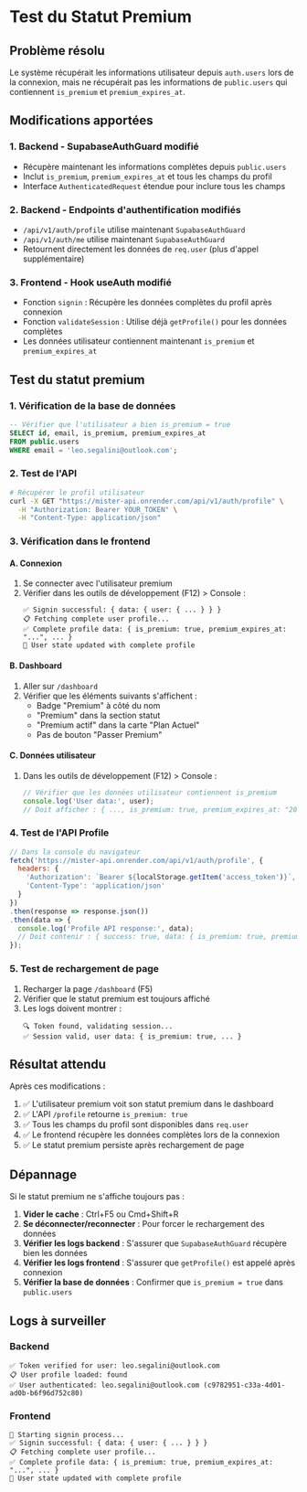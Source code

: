 # Test du Statut Premium

## Problème résolu

Le système récupérait les informations utilisateur depuis `auth.users` lors de la connexion, mais ne récupérait pas les informations de `public.users` qui contiennent `is_premium` et `premium_expires_at`.

## Modifications apportées

### 1. Backend - SupabaseAuthGuard modifié
- Récupère maintenant les informations complètes depuis `public.users`
- Inclut `is_premium`, `premium_expires_at` et tous les champs du profil
- Interface `AuthenticatedRequest` étendue pour inclure tous les champs

### 2. Backend - Endpoints d'authentification modifiés
- `/api/v1/auth/profile` utilise maintenant `SupabaseAuthGuard`
- `/api/v1/auth/me` utilise maintenant `SupabaseAuthGuard`
- Retournent directement les données de `req.user` (plus d'appel supplémentaire)

### 3. Frontend - Hook useAuth modifié
- Fonction `signin` : Récupère les données complètes du profil après connexion
- Fonction `validateSession` : Utilise déjà `getProfile()` pour les données complètes
- Les données utilisateur contiennent maintenant `is_premium` et `premium_expires_at`

## Test du statut premium

### 1. Vérification de la base de données
```sql
-- Vérifier que l'utilisateur a bien is_premium = true
SELECT id, email, is_premium, premium_expires_at 
FROM public.users 
WHERE email = 'leo.segalini@outlook.com';
```

### 2. Test de l'API
```bash
# Récupérer le profil utilisateur
curl -X GET "https://mister-api.onrender.com/api/v1/auth/profile" \
  -H "Authorization: Bearer YOUR_TOKEN" \
  -H "Content-Type: application/json"
```

### 3. Vérification dans le frontend

#### A. Connexion
1. Se connecter avec l'utilisateur premium
2. Vérifier dans les outils de développement (F12) > Console :
   ```
   ✅ Signin successful: { data: { user: { ... } } }
   📋 Fetching complete user profile...
   ✅ Complete profile data: { is_premium: true, premium_expires_at: "...", ... }
   👤 User state updated with complete profile
   ```

#### B. Dashboard
1. Aller sur `/dashboard`
2. Vérifier que les éléments suivants s'affichent :
   - Badge "Premium" à côté du nom
   - "Premium" dans la section statut
   - "Premium actif" dans la carte "Plan Actuel"
   - Pas de bouton "Passer Premium"

#### C. Données utilisateur
1. Dans les outils de développement (F12) > Console :
   ```javascript
   // Vérifier que les données utilisateur contiennent is_premium
   console.log('User data:', user);
   // Doit afficher : { ..., is_premium: true, premium_expires_at: "2025-08-10T12:48:53.885Z", ... }
   ```

### 4. Test de l'API Profile
```javascript
// Dans la console du navigateur
fetch('https://mister-api.onrender.com/api/v1/auth/profile', {
  headers: {
    'Authorization': `Bearer ${localStorage.getItem('access_token')}`,
    'Content-Type': 'application/json'
  }
})
.then(response => response.json())
.then(data => {
  console.log('Profile API response:', data);
  // Doit contenir : { success: true, data: { is_premium: true, premium_expires_at: "...", ... } }
});
```

### 5. Test de rechargement de page
1. Recharger la page `/dashboard` (F5)
2. Vérifier que le statut premium est toujours affiché
3. Les logs doivent montrer :
   ```
   🔍 Token found, validating session...
   ✅ Session valid, user data: { is_premium: true, ... }
   ```

## Résultat attendu

Après ces modifications :
1. ✅ L'utilisateur premium voit son statut premium dans le dashboard
2. ✅ L'API `/profile` retourne `is_premium: true`
3. ✅ Tous les champs du profil sont disponibles dans `req.user`
4. ✅ Le frontend récupère les données complètes lors de la connexion
5. ✅ Le statut premium persiste après rechargement de page

## Dépannage

Si le statut premium ne s'affiche toujours pas :

1. **Vider le cache** : Ctrl+F5 ou Cmd+Shift+R
2. **Se déconnecter/reconnecter** : Pour forcer le rechargement des données
3. **Vérifier les logs backend** : S'assurer que `SupabaseAuthGuard` récupère bien les données
4. **Vérifier les logs frontend** : S'assurer que `getProfile()` est appelé après connexion
5. **Vérifier la base de données** : Confirmer que `is_premium = true` dans `public.users`

## Logs à surveiller

### Backend
```
✅ Token verified for user: leo.segalini@outlook.com
📋 User profile loaded: found
✅ User authenticated: leo.segalini@outlook.com (c9782951-c33a-4d01-ad0b-b6f96d752c80)
```

### Frontend
```
🚀 Starting signin process...
✅ Signin successful: { data: { user: { ... } } }
📋 Fetching complete user profile...
✅ Complete profile data: { is_premium: true, premium_expires_at: "...", ... }
👤 User state updated with complete profile
``` 